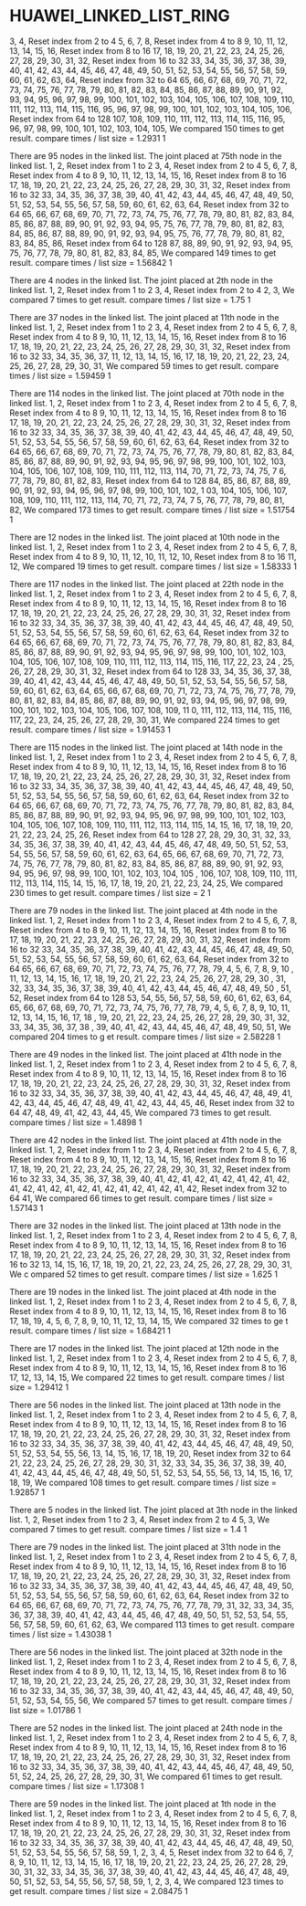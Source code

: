 # HUAWEI_LINKED_LIST_RING


3, 4, Reset index from 2 to 4
5, 6, 7, 8, Reset index from 4 to 8
9, 10, 11, 12, 13, 14, 15, 16, Reset index from 8 to 16
17, 18, 19, 20, 21, 22, 23, 24, 25, 26, 27, 28, 29, 30, 31, 32, Reset index from
 16 to 32
33, 34, 35, 36, 37, 38, 39, 40, 41, 42, 43, 44, 45, 46, 47, 48, 49, 50, 51, 52,
53, 54, 55, 56, 57, 58, 59, 60, 61, 62, 63, 64, Reset index from 32 to 64
65, 66, 67, 68, 69, 70, 71, 72, 73, 74, 75, 76, 77, 78, 79, 80, 81, 82, 83, 84,
85, 86, 87, 88, 89, 90, 91, 92, 93, 94, 95, 96, 97, 98, 99, 100, 101, 102, 103,
104, 105, 106, 107, 108, 109, 110, 111, 112, 113, 114, 115, 116, 95, 96, 97, 98,
 99, 100, 101, 102, 103, 104, 105, 106, Reset index from 64 to 128
107, 108, 109, 110, 111, 112, 113, 114, 115, 116, 95, 96, 97, 98, 99, 100, 101,
102, 103, 104, 105, We compared 150 times to get result.
compare times / list size = 1.2931
1

There are 95 nodes in the linked list.
The joint placed at 75th node in the linked list.
1, 2, Reset index from 1 to 2
3, 4, Reset index from 2 to 4
5, 6, 7, 8, Reset index from 4 to 8
9, 10, 11, 12, 13, 14, 15, 16, Reset index from 8 to 16
17, 18, 19, 20, 21, 22, 23, 24, 25, 26, 27, 28, 29, 30, 31, 32, Reset index from
 16 to 32
33, 34, 35, 36, 37, 38, 39, 40, 41, 42, 43, 44, 45, 46, 47, 48, 49, 50, 51, 52,
53, 54, 55, 56, 57, 58, 59, 60, 61, 62, 63, 64, Reset index from 32 to 64
65, 66, 67, 68, 69, 70, 71, 72, 73, 74, 75, 76, 77, 78, 79, 80, 81, 82, 83, 84,
85, 86, 87, 88, 89, 90, 91, 92, 93, 94, 95, 75, 76, 77, 78, 79, 80, 81, 82, 83,
84, 85, 86, 87, 88, 89, 90, 91, 92, 93, 94, 95, 75, 76, 77, 78, 79, 80, 81, 82,
83, 84, 85, 86, Reset index from 64 to 128
87, 88, 89, 90, 91, 92, 93, 94, 95, 75, 76, 77, 78, 79, 80, 81, 82, 83, 84, 85,
We compared 149 times to get result.
compare times / list size = 1.56842
1

There are 4 nodes in the linked list.
The joint placed at 2th node in the linked list.
1, 2, Reset index from 1 to 2
3, 4, Reset index from 2 to 4
2, 3, We compared 7 times to get result.
compare times / list size = 1.75
1

There are 37 nodes in the linked list.
The joint placed at 11th node in the linked list.
1, 2, Reset index from 1 to 2
3, 4, Reset index from 2 to 4
5, 6, 7, 8, Reset index from 4 to 8
9, 10, 11, 12, 13, 14, 15, 16, Reset index from 8 to 16
17, 18, 19, 20, 21, 22, 23, 24, 25, 26, 27, 28, 29, 30, 31, 32, Reset index from
 16 to 32
33, 34, 35, 36, 37, 11, 12, 13, 14, 15, 16, 17, 18, 19, 20, 21, 22, 23, 24, 25,
26, 27, 28, 29, 30, 31, We compared 59 times to get result.
compare times / list size = 1.59459
1

There are 114 nodes in the linked list.
The joint placed at 70th node in the linked list.
1, 2, Reset index from 1 to 2
3, 4, Reset index from 2 to 4
5, 6, 7, 8, Reset index from 4 to 8
9, 10, 11, 12, 13, 14, 15, 16, Reset index from 8 to 16
17, 18, 19, 20, 21, 22, 23, 24, 25, 26, 27, 28, 29, 30, 31, 32, Reset index from
 16 to 32
33, 34, 35, 36, 37, 38, 39, 40, 41, 42, 43, 44, 45, 46, 47, 48, 49, 50, 51, 52,
53, 54, 55, 56, 57, 58, 59, 60, 61, 62, 63, 64, Reset index from 32 to 64
65, 66, 67, 68, 69, 70, 71, 72, 73, 74, 75, 76, 77, 78, 79, 80, 81, 82, 83, 84,
85, 86, 87, 88, 89, 90, 91, 92, 93, 94, 95, 96, 97, 98, 99, 100, 101, 102, 103,
104, 105, 106, 107, 108, 109, 110, 111, 112, 113, 114, 70, 71, 72, 73, 74, 75, 7
6, 77, 78, 79, 80, 81, 82, 83, Reset index from 64 to 128
84, 85, 86, 87, 88, 89, 90, 91, 92, 93, 94, 95, 96, 97, 98, 99, 100, 101, 102, 1
03, 104, 105, 106, 107, 108, 109, 110, 111, 112, 113, 114, 70, 71, 72, 73, 74, 7
5, 76, 77, 78, 79, 80, 81, 82, We compared 173 times to get result.
compare times / list size = 1.51754
1

There are 12 nodes in the linked list.
The joint placed at 10th node in the linked list.
1, 2, Reset index from 1 to 2
3, 4, Reset index from 2 to 4
5, 6, 7, 8, Reset index from 4 to 8
9, 10, 11, 12, 10, 11, 12, 10, Reset index from 8 to 16
11, 12, We compared 19 times to get result.
compare times / list size = 1.58333
1

There are 117 nodes in the linked list.
The joint placed at 22th node in the linked list.
1, 2, Reset index from 1 to 2
3, 4, Reset index from 2 to 4
5, 6, 7, 8, Reset index from 4 to 8
9, 10, 11, 12, 13, 14, 15, 16, Reset index from 8 to 16
17, 18, 19, 20, 21, 22, 23, 24, 25, 26, 27, 28, 29, 30, 31, 32, Reset index from
 16 to 32
33, 34, 35, 36, 37, 38, 39, 40, 41, 42, 43, 44, 45, 46, 47, 48, 49, 50, 51, 52,
53, 54, 55, 56, 57, 58, 59, 60, 61, 62, 63, 64, Reset index from 32 to 64
65, 66, 67, 68, 69, 70, 71, 72, 73, 74, 75, 76, 77, 78, 79, 80, 81, 82, 83, 84,
85, 86, 87, 88, 89, 90, 91, 92, 93, 94, 95, 96, 97, 98, 99, 100, 101, 102, 103,
104, 105, 106, 107, 108, 109, 110, 111, 112, 113, 114, 115, 116, 117, 22, 23, 24
, 25, 26, 27, 28, 29, 30, 31, 32, Reset index from 64 to 128
33, 34, 35, 36, 37, 38, 39, 40, 41, 42, 43, 44, 45, 46, 47, 48, 49, 50, 51, 52,
53, 54, 55, 56, 57, 58, 59, 60, 61, 62, 63, 64, 65, 66, 67, 68, 69, 70, 71, 72,
73, 74, 75, 76, 77, 78, 79, 80, 81, 82, 83, 84, 85, 86, 87, 88, 89, 90, 91, 92,
93, 94, 95, 96, 97, 98, 99, 100, 101, 102, 103, 104, 105, 106, 107, 108, 109, 11
0, 111, 112, 113, 114, 115, 116, 117, 22, 23, 24, 25, 26, 27, 28, 29, 30, 31, We
 compared 224 times to get result.
compare times / list size = 1.91453
1

There are 115 nodes in the linked list.
The joint placed at 14th node in the linked list.
1, 2, Reset index from 1 to 2
3, 4, Reset index from 2 to 4
5, 6, 7, 8, Reset index from 4 to 8
9, 10, 11, 12, 13, 14, 15, 16, Reset index from 8 to 16
17, 18, 19, 20, 21, 22, 23, 24, 25, 26, 27, 28, 29, 30, 31, 32, Reset index from
 16 to 32
33, 34, 35, 36, 37, 38, 39, 40, 41, 42, 43, 44, 45, 46, 47, 48, 49, 50, 51, 52,
53, 54, 55, 56, 57, 58, 59, 60, 61, 62, 63, 64, Reset index from 32 to 64
65, 66, 67, 68, 69, 70, 71, 72, 73, 74, 75, 76, 77, 78, 79, 80, 81, 82, 83, 84,
85, 86, 87, 88, 89, 90, 91, 92, 93, 94, 95, 96, 97, 98, 99, 100, 101, 102, 103,
104, 105, 106, 107, 108, 109, 110, 111, 112, 113, 114, 115, 14, 15, 16, 17, 18,
19, 20, 21, 22, 23, 24, 25, 26, Reset index from 64 to 128
27, 28, 29, 30, 31, 32, 33, 34, 35, 36, 37, 38, 39, 40, 41, 42, 43, 44, 45, 46,
47, 48, 49, 50, 51, 52, 53, 54, 55, 56, 57, 58, 59, 60, 61, 62, 63, 64, 65, 66,
67, 68, 69, 70, 71, 72, 73, 74, 75, 76, 77, 78, 79, 80, 81, 82, 83, 84, 85, 86,
87, 88, 89, 90, 91, 92, 93, 94, 95, 96, 97, 98, 99, 100, 101, 102, 103, 104, 105
, 106, 107, 108, 109, 110, 111, 112, 113, 114, 115, 14, 15, 16, 17, 18, 19, 20,
21, 22, 23, 24, 25, We compared 230 times to get result.
compare times / list size = 2
1

There are 79 nodes in the linked list.
The joint placed at 4th node in the linked list.
1, 2, Reset index from 1 to 2
3, 4, Reset index from 2 to 4
5, 6, 7, 8, Reset index from 4 to 8
9, 10, 11, 12, 13, 14, 15, 16, Reset index from 8 to 16
17, 18, 19, 20, 21, 22, 23, 24, 25, 26, 27, 28, 29, 30, 31, 32, Reset index from
 16 to 32
33, 34, 35, 36, 37, 38, 39, 40, 41, 42, 43, 44, 45, 46, 47, 48, 49, 50, 51, 52,
53, 54, 55, 56, 57, 58, 59, 60, 61, 62, 63, 64, Reset index from 32 to 64
65, 66, 67, 68, 69, 70, 71, 72, 73, 74, 75, 76, 77, 78, 79, 4, 5, 6, 7, 8, 9, 10
, 11, 12, 13, 14, 15, 16, 17, 18, 19, 20, 21, 22, 23, 24, 25, 26, 27, 28, 29, 30
, 31, 32, 33, 34, 35, 36, 37, 38, 39, 40, 41, 42, 43, 44, 45, 46, 47, 48, 49, 50
, 51, 52, Reset index from 64 to 128
53, 54, 55, 56, 57, 58, 59, 60, 61, 62, 63, 64, 65, 66, 67, 68, 69, 70, 71, 72,
73, 74, 75, 76, 77, 78, 79, 4, 5, 6, 7, 8, 9, 10, 11, 12, 13, 14, 15, 16, 17, 18
, 19, 20, 21, 22, 23, 24, 25, 26, 27, 28, 29, 30, 31, 32, 33, 34, 35, 36, 37, 38
, 39, 40, 41, 42, 43, 44, 45, 46, 47, 48, 49, 50, 51, We compared 204 times to g
et result.
compare times / list size = 2.58228
1

There are 49 nodes in the linked list.
The joint placed at 41th node in the linked list.
1, 2, Reset index from 1 to 2
3, 4, Reset index from 2 to 4
5, 6, 7, 8, Reset index from 4 to 8
9, 10, 11, 12, 13, 14, 15, 16, Reset index from 8 to 16
17, 18, 19, 20, 21, 22, 23, 24, 25, 26, 27, 28, 29, 30, 31, 32, Reset index from
 16 to 32
33, 34, 35, 36, 37, 38, 39, 40, 41, 42, 43, 44, 45, 46, 47, 48, 49, 41, 42, 43,
44, 45, 46, 47, 48, 49, 41, 42, 43, 44, 45, 46, Reset index from 32 to 64
47, 48, 49, 41, 42, 43, 44, 45, We compared 73 times to get result.
compare times / list size = 1.4898
1

There are 42 nodes in the linked list.
The joint placed at 41th node in the linked list.
1, 2, Reset index from 1 to 2
3, 4, Reset index from 2 to 4
5, 6, 7, 8, Reset index from 4 to 8
9, 10, 11, 12, 13, 14, 15, 16, Reset index from 8 to 16
17, 18, 19, 20, 21, 22, 23, 24, 25, 26, 27, 28, 29, 30, 31, 32, Reset index from
 16 to 32
33, 34, 35, 36, 37, 38, 39, 40, 41, 42, 41, 42, 41, 42, 41, 42, 41, 42, 41, 42,
41, 42, 41, 42, 41, 42, 41, 42, 41, 42, 41, 42, Reset index from 32 to 64
41, We compared 66 times to get result.
compare times / list size = 1.57143
1

There are 32 nodes in the linked list.
The joint placed at 13th node in the linked list.
1, 2, Reset index from 1 to 2
3, 4, Reset index from 2 to 4
5, 6, 7, 8, Reset index from 4 to 8
9, 10, 11, 12, 13, 14, 15, 16, Reset index from 8 to 16
17, 18, 19, 20, 21, 22, 23, 24, 25, 26, 27, 28, 29, 30, 31, 32, Reset index from
 16 to 32
13, 14, 15, 16, 17, 18, 19, 20, 21, 22, 23, 24, 25, 26, 27, 28, 29, 30, 31, We c
ompared 52 times to get result.
compare times / list size = 1.625
1

There are 19 nodes in the linked list.
The joint placed at 4th node in the linked list.
1, 2, Reset index from 1 to 2
3, 4, Reset index from 2 to 4
5, 6, 7, 8, Reset index from 4 to 8
9, 10, 11, 12, 13, 14, 15, 16, Reset index from 8 to 16
17, 18, 19, 4, 5, 6, 7, 8, 9, 10, 11, 12, 13, 14, 15, We compared 32 times to ge
t result.
compare times / list size = 1.68421
1

There are 17 nodes in the linked list.
The joint placed at 12th node in the linked list.
1, 2, Reset index from 1 to 2
3, 4, Reset index from 2 to 4
5, 6, 7, 8, Reset index from 4 to 8
9, 10, 11, 12, 13, 14, 15, 16, Reset index from 8 to 16
17, 12, 13, 14, 15, We compared 22 times to get result.
compare times / list size = 1.29412
1

There are 56 nodes in the linked list.
The joint placed at 13th node in the linked list.
1, 2, Reset index from 1 to 2
3, 4, Reset index from 2 to 4
5, 6, 7, 8, Reset index from 4 to 8
9, 10, 11, 12, 13, 14, 15, 16, Reset index from 8 to 16
17, 18, 19, 20, 21, 22, 23, 24, 25, 26, 27, 28, 29, 30, 31, 32, Reset index from
 16 to 32
33, 34, 35, 36, 37, 38, 39, 40, 41, 42, 43, 44, 45, 46, 47, 48, 49, 50, 51, 52,
53, 54, 55, 56, 13, 14, 15, 16, 17, 18, 19, 20, Reset index from 32 to 64
21, 22, 23, 24, 25, 26, 27, 28, 29, 30, 31, 32, 33, 34, 35, 36, 37, 38, 39, 40,
41, 42, 43, 44, 45, 46, 47, 48, 49, 50, 51, 52, 53, 54, 55, 56, 13, 14, 15, 16,
17, 18, 19, We compared 108 times to get result.
compare times / list size = 1.92857
1

There are 5 nodes in the linked list.
The joint placed at 3th node in the linked list.
1, 2, Reset index from 1 to 2
3, 4, Reset index from 2 to 4
5, 3, We compared 7 times to get result.
compare times / list size = 1.4
1

There are 79 nodes in the linked list.
The joint placed at 31th node in the linked list.
1, 2, Reset index from 1 to 2
3, 4, Reset index from 2 to 4
5, 6, 7, 8, Reset index from 4 to 8
9, 10, 11, 12, 13, 14, 15, 16, Reset index from 8 to 16
17, 18, 19, 20, 21, 22, 23, 24, 25, 26, 27, 28, 29, 30, 31, 32, Reset index from
 16 to 32
33, 34, 35, 36, 37, 38, 39, 40, 41, 42, 43, 44, 45, 46, 47, 48, 49, 50, 51, 52,
53, 54, 55, 56, 57, 58, 59, 60, 61, 62, 63, 64, Reset index from 32 to 64
65, 66, 67, 68, 69, 70, 71, 72, 73, 74, 75, 76, 77, 78, 79, 31, 32, 33, 34, 35,
36, 37, 38, 39, 40, 41, 42, 43, 44, 45, 46, 47, 48, 49, 50, 51, 52, 53, 54, 55,
56, 57, 58, 59, 60, 61, 62, 63, We compared 113 times to get result.
compare times / list size = 1.43038
1

There are 56 nodes in the linked list.
The joint placed at 32th node in the linked list.
1, 2, Reset index from 1 to 2
3, 4, Reset index from 2 to 4
5, 6, 7, 8, Reset index from 4 to 8
9, 10, 11, 12, 13, 14, 15, 16, Reset index from 8 to 16
17, 18, 19, 20, 21, 22, 23, 24, 25, 26, 27, 28, 29, 30, 31, 32, Reset index from
 16 to 32
33, 34, 35, 36, 37, 38, 39, 40, 41, 42, 43, 44, 45, 46, 47, 48, 49, 50, 51, 52,
53, 54, 55, 56, We compared 57 times to get result.
compare times / list size = 1.01786
1

There are 52 nodes in the linked list.
The joint placed at 24th node in the linked list.
1, 2, Reset index from 1 to 2
3, 4, Reset index from 2 to 4
5, 6, 7, 8, Reset index from 4 to 8
9, 10, 11, 12, 13, 14, 15, 16, Reset index from 8 to 16
17, 18, 19, 20, 21, 22, 23, 24, 25, 26, 27, 28, 29, 30, 31, 32, Reset index from
 16 to 32
33, 34, 35, 36, 37, 38, 39, 40, 41, 42, 43, 44, 45, 46, 47, 48, 49, 50, 51, 52,
24, 25, 26, 27, 28, 29, 30, 31, We compared 61 times to get result.
compare times / list size = 1.17308
1

There are 59 nodes in the linked list.
The joint placed at 1th node in the linked list.
1, 2, Reset index from 1 to 2
3, 4, Reset index from 2 to 4
5, 6, 7, 8, Reset index from 4 to 8
9, 10, 11, 12, 13, 14, 15, 16, Reset index from 8 to 16
17, 18, 19, 20, 21, 22, 23, 24, 25, 26, 27, 28, 29, 30, 31, 32, Reset index from
 16 to 32
33, 34, 35, 36, 37, 38, 39, 40, 41, 42, 43, 44, 45, 46, 47, 48, 49, 50, 51, 52,
53, 54, 55, 56, 57, 58, 59, 1, 2, 3, 4, 5, Reset index from 32 to 64
6, 7, 8, 9, 10, 11, 12, 13, 14, 15, 16, 17, 18, 19, 20, 21, 22, 23, 24, 25, 26,
27, 28, 29, 30, 31, 32, 33, 34, 35, 36, 37, 38, 39, 40, 41, 42, 43, 44, 45, 46,
47, 48, 49, 50, 51, 52, 53, 54, 55, 56, 57, 58, 59, 1, 2, 3, 4, We compared 123
times to get result.
compare times / list size = 2.08475
1
